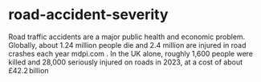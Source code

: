 # road-accident-severity
Road traffic accidents are a major public health and economic problem. Globally, about 1.24 million people die and 2.4 million are injured in road crashes each year mdpi.com . In the UK alone, roughly 1,600 people were killed and 28,000 seriously injured on roads in 2023, at a cost of about £42.2 billion
